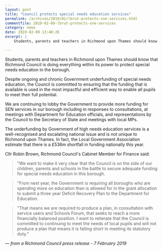 ```yaml
---
layout: post
title: "Council protects special needs education services"
permalink: /archives/2019/02/lbrut-protects-sne-services.html
commentfile: 2019-02-09-lbrut-protects-sne-services
category: news
date: 2019-02-09 13:48:26
excerpt: |
    Students, parents and teachers in Richmond upon Thames should know that Richmond Council is doing everything within its power to protect special needs education in the borough.

---
```


Students, parents and teachers in Richmond upon Thames should know that Richmond Council is doing everything within its power to protect special needs education in the borough.

Despite ongoing and chronic Government underfunding of special needs education, the Council is committed to ensuring that the funding that is available is used in the most impactful and efficient way to enable all pupils to meet their full potential.

We are continuing to lobby the Government to provide more funding for SEN services in our borough including in responses to consultations, at meetings with Department for Education officials, and representations by the Council to the Secretary of State and meetings with local MPs.

The underfunding by Government of high needs education services is a well-recognised and escalating national issue and is not unique to Richmond upon Thames. In fact, the Local Government Association estimate that there is a &pound;536m shortfall in funding nationally this year.

Cllr Robin Brown, Richmond Council's Cabinet Member for Finance said:

> "We want to make it very clear that the Council is on the side of our children, parents and schools in the battle to secure adequate funding for special needs education in this borough.


> "From next year, the Government is requiring all boroughs who are spending more on education than is allowed for in the grant allocation to submit a three year Deficit Recovery Plan to the Department for Education.


> "That means we are required to produce a plan, in consultation with service users and Schools Forum, that seeks to reach a more financially balanced position. I want to reiterate that the Council is committed to continuing to meet the needs of local pupils and will not produce a plan that means it is falling short in meeting its statutory duty."

<cite>&mdash; from a Richmond Council press release - 7 February 2019</cite>
